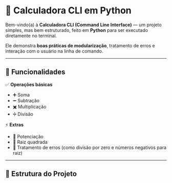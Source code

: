 # 🧮 Calculadora CLI em Python  

Bem-vindo(a) à **Calculadora CLI (Command Line Interface)** — um projeto simples, mas bem estruturado, feito em **Python** para ser executado diretamente no terminal.  

Ele demonstra **boas práticas de modularização**, tratamento de erros e interação com o usuário na linha de comando.  

---

## 🚀 Funcionalidades

✅ **Operações básicas**

- ➕ Soma  
- ➖ Subtração  
- ✖️ Multiplicação  
- ➗ Divisão  

⚡ **Extras**

- 🔢 Potenciação  
- 🧠 Raiz quadrada  
- 🚫 Tratamento de erros (como divisão por zero e números negativos para raiz)

---

## 🧩 Estrutura do Projeto
